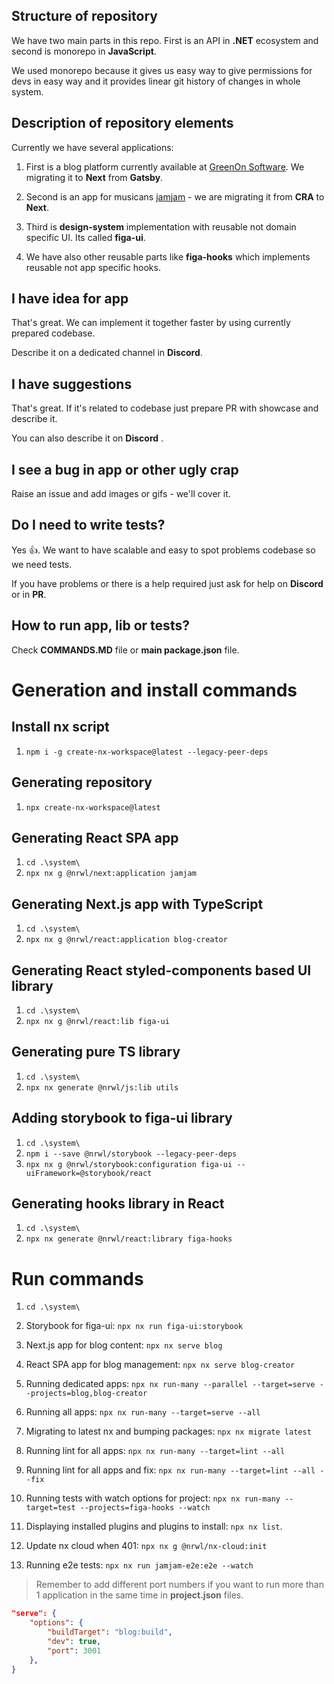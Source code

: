 ## Structure of repository

We have two main parts in this repo. First is an API in **.NET** ecosystem and second is monorepo in **JavaScript**. 

We used monorepo because it gives us easy way to give permissions for devs in easy way and it provides linear git history of changes in whole system. 

## Description of repository elements

Currently we have several applications:

1. First is a blog platform currently available at [GreenOn Software](https://greenonsoftware.com). We migrating it to **Next** from **Gatsby**.

2. Second is an app for musicans [jamjam](https://jamjambeings.com) - we are migrating it from **CRA** to **Next**.

3. Third is **design-system** implementation with reusable not domain specific UI. Its called **figa-ui**.

4. We have also other reusable parts like **figa-hooks** which implements reusable not app specific hooks. 

## I have idea for app

That's great. We can implement it together faster by using currently prepared codebase. 

Describe it on a dedicated channel in **Discord**.

## I have suggestions

That's great. If it's related to codebase just prepare PR with showcase and describe it. 

You can also describe it on **Discord**
.

## I see a bug in app or other ugly crap

Raise an issue and add images or gifs - we'll cover it. 

## Do I need to write tests? 

Yes 👍. We want to have scalable and easy to spot problems codebase so we need tests. 

If you have problems or there is a help required just ask for help on **Discord** or in **PR**. 

## How to run app, lib or tests? 

Check **COMMANDS.MD** file or **main package.json** file. 


# Generation and install commands

## Install nx script

1. `npm i -g create-nx-workspace@latest --legacy-peer-deps`

## Generating repository

1. `npx create-nx-workspace@latest`

## Generating React SPA app

1. `cd .\system\`
2. `npx nx g @nrwl/next:application jamjam`

## Generating Next.js app with TypeScript

1. `cd .\system\`
2. `npx nx g @nrwl/react:application blog-creator`

## Generating React styled-components based UI library

1. `cd .\system\`
2. `npx nx g @nrwl/react:lib figa-ui`

## Generating pure TS library

1. `cd .\system\`
2. `npx nx generate @nrwl/js:lib utils`

## Adding storybook to figa-ui library

1. `cd .\system\`
2. `npm i --save @nrwl/storybook --legacy-peer-deps`
3. `npx nx g @nrwl/storybook:configuration figa-ui --uiFramework=@storybook/react`

## Generating hooks library in React

1. `cd .\system\`
2. `npx nx generate @nrwl/react:library figa-hooks`

# Run commands

1. `cd .\system\`

2. Storybook for figa-ui: `npx nx run figa-ui:storybook`
3. Next.js app for blog content: `npx nx serve blog`
4. React SPA app for blog management: `npx nx serve blog-creator`
5. Running dedicated apps: `npx nx run-many --parallel --target=serve --projects=blog,blog-creator`
6. Running all apps: `npx nx run-many --target=serve --all`
7. Migrating to latest nx and bumping packages: `npx nx migrate latest`
8. Running lint for all apps: `npx nx run-many --target=lint --all`
9. Running lint for all apps and fix: `npx nx run-many --target=lint --all --fix`
10. Running tests with watch options for project: `npx nx run-many --target=test --projects=figa-hooks --watch`
11. Displaying installed plugins and plugins to install: `npx nx list`.
12. Update nx cloud when 401: `npx nx g @nrwl/nx-cloud:init`
13. Running e2e tests: `npx nx run jamjam-e2e:e2e --watch`

> Remember to add different port numbers if you want to run more than 1 application in the same time in **project.json** files.

```json
"serve": {
    "options": {
        "buildTarget": "blog:build",
        "dev": true,
        "port": 3001
    },
}
```
